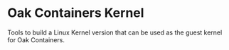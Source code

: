 # Oak Containers Kernel

Tools to build a Linux Kernel version that can be used as the guest kernel for
Oak Containers.
